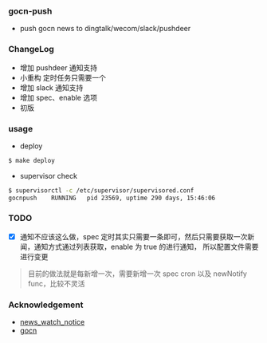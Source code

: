 ### gocn-push

- push gocn news to dingtalk/wecom/slack/pushdeer

### ChangeLog

- 增加 pushdeer 通知支持
- 小重构 定时任务只需要一个
- 增加 slack 通知支持
- 增加 spec、enable 选项
- 初版

### usage

- deploy

```bash
$ make deploy
```

- supervisor check

```bash
$ supervisorctl -c /etc/supervisor/supervisored.conf
gocnpush    RUNNING   pid 23569, uptime 290 days, 15:46:06
```

### TODO

- [x] 通知不应该这么做，spec 定时其实只需要一条即可，然后只需要获取一次新闻，通知方式通过列表获取，enable 为 true 的进行通知，
所以配置文件需要进行变更

> 目前的做法就是每新增一次，需要新增一次 spec cron 以及 newNotify func，比较不灵活

### Acknowledgement

- [news_watch_notice](https://github.com/Han-Ya-Jun/news_watch_notice)
- [gocn](https://github.com/georgehao/gocn)
